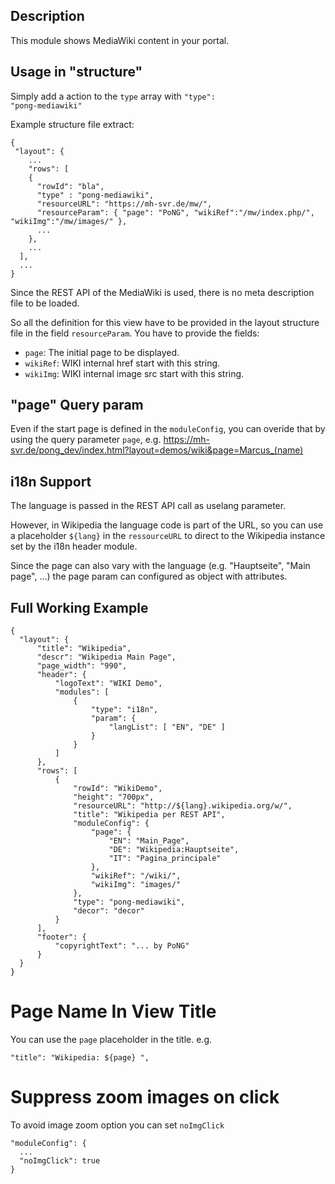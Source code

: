 ## Description
This module shows MediaWiki content in your portal. 

## Usage in "structure" 
Simply add a action to the <code>type</code> array with <code>"type": "pong-mediawiki"</code>

Example structure file extract:

    {
     "layout": {
        ...
        "rows": [
        {
          "rowId": "bla",
          "type" : "pong-mediawiki",
          "resourceURL": "https://mh-svr.de/mw/",        
          "resourceParam": { "page": "PoNG", "wikiRef":"/mw/index.php/", "wikiImg":"/mw/images/" },
          ...
        },
        ...
      ],
      ...
    }

Since the REST API of the MediaWiki is used, there is no meta description file to be loaded. 

So all the definition for this view have to be provided in the layout structure file in the field <code>resourceParam</code>. 
You have to provide the fields:
* <code>page</code>: The initial page to be displayed.
* <code>wikiRef</code>: WIKI internal href start with this string.
* <code>wikiImg</code>: WIKI internal image src start with this string.

## "page" Query param

Even if the start page is defined in the `moduleConfig`, you can overide that by using the query parameter `page`, 
e.g. https://mh-svr.de/pong_dev/index.html?layout=demos/wiki&page=Marcus_(name)

## i18n Support
The language is passed in the REST API call as uselang parameter.

However, in Wikipedia the language code is part of the URL, so you can use a placeholder <code>${lang}</code> in the <code>ressourceURL</code> to direct to the Wikipedia instance set by the i18n header module.

Since the page can also vary with the language (e.g. "Hauptseite", "Main page", ...) the page param can configured as object with attributes.

## Full Working Example
                   
    {
      "layout": {
          "title": "Wikipedia",
          "descr": "Wikipedia Main Page",
          "page_width": "990",
          "header": {
              "logoText": "WIKI Demo",
              "modules": [
                  {
                      "type": "i18n",
                      "param": {
                          "langList": [ "EN", "DE" ]
                      }
                  }
              ]
          },
          "rows": [
              {
                  "rowId": "WikiDemo",
                  "height": "700px",
                  "resourceURL": "http://${lang}.wikipedia.org/w/",
                  "title": "Wikipedia per REST API",
                  "moduleConfig": {
                      "page": {
                          "EN": "Main_Page",
                          "DE": "Wikipedia:Hauptseite",
                          "IT": "Pagina_principale"
                      },
                      "wikiRef": "/wiki/",
                      "wikiImg": "images/"
                  },
                  "type": "pong-mediawiki",
                  "decor": "decor"
              }
          ],
          "footer": {
              "copyrightText": "... by PoNG"
          }
      }
    }

# Page Name In View Title

You can use the `page` placeholder in the title. e.g.

    "title": "Wikipedia: ${page} ",

# Suppress zoom images on click

To avoid image zoom option you can set `noImgClick`

    "moduleConfig": {
      ...
      "noImgClick": true
    }